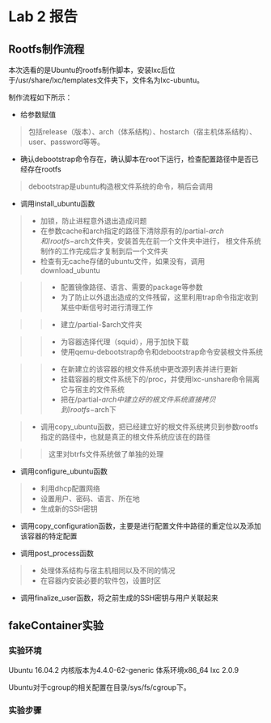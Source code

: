 # Lab 2 报告

## Rootfs制作流程

本次选看的是Ubuntu的rootfs制作脚本，安装lxc后位于/usr/share/lxc/templates文件夹下，文件名为lxc-ubuntu。


制作流程如下所示：

* 给参数赋值
> 包括release（版本）、arch（体系结构）、hostarch（宿主机体系结构）、user、password等等。


* 确认debootstrap命令存在，确认脚本在root下运行，检查配置路径中是否已经存在rootfs
> debootstrap是ubuntu构造根文件系统的命令，稍后会调用

* 调用install_ubuntu函数
> * 加锁，防止进程意外退出造成问题
> * 在参数cache和arch指定的路径下清除原有的/partial-$arch和/rootfs-$arch文件夹，安装首先在前一个文件夹中进行，
根文件系统制作的工作完成后才复制到后一个文件夹
> * 检查有无cache存储的ubuntu文件，如果没有，调用download_ubuntu

>>  * 配置镜像路径、语言、需要的package等参数
>>  * 为了防止以外退出造成的文件残留，这里利用trap命令指定收到某些中断信号时进行清理工作

>>  * 建立/partial-$arch文件夹

>>  * 为容器选择代理（squid），用于加快下载
>>  * 使用qemu-debootstrap命令和debootstrap命令安装根文件系统

>> * 在新建立的该容器的根文件系统中更改源列表并进行更新
>> * 挂载容器的根文件系统下的/proc，并使用lxc-unshare命令隔离它与宿主的文件系统
>> * 把在/partial-$arch中建立好的根文件系统直接拷贝到/rootfs-$arch下



> * 调用copy_ubuntu函数，把已经建立好的根文件系统拷贝到参数rootfs指定的路径中，也就是真正的根文件系统应该在的路径

>> 这里对btrfs文件系统做了单独的处理

* 调用configure_ubuntu函数
> * 利用dhcp配置网络
> * 设置用户、密码、语言、所在地
> * 生成新的SSH密钥

* 调用copy_configuration函数，主要是进行配置文件中路径的重定位以及添加该容器的特定配置

* 调用post_process函数
> * 处理体系结构与宿主机相同以及不同的情况
> * 在容器内安装必要的软件包，设置时区

* 调用finalize_user函数，将之前生成的SSH密钥与用户关联起来


## fakeContainer实验
### 实验环境
Ubuntu 16.04.2
内核版本为4.4.0-62-generic
体系环境x86_64
lxc 2.0.9

Ubuntu对于cgroup的相关配置在目录/sys/fs/cgroup下。

### 实验步骤



